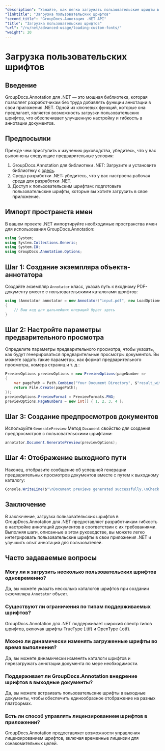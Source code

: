 ```yaml
---
"description": "Узнайте, как легко загружать пользовательские шрифты в GroupDocs.Annotation для .NET для улучшения аннотации документов. Следуйте нашим пошаговым инструкциям для легкой интеграции."
"linktitle": "Загрузка пользовательских шрифтов"
"second_title": "GroupDocs.Аннотация .NET API"
"title": "Загрузка пользовательских шрифтов"
"url": "/ru/net/advanced-usage/loading-custom-fonts/"
"weight": 20
---
```


# Загрузка пользовательских шрифтов

## Введение
GroupDocs.Annotation для .NET — это мощная библиотека, которая позволяет разработчикам без труда добавлять функции аннотации в свои приложения .NET. Одной из ключевых функций, которые она предлагает, является возможность загрузки пользовательских шрифтов, что обеспечивает улучшенную настройку и гибкость в аннотации документов.
## Предпосылки
Прежде чем приступить к изучению руководства, убедитесь, что у вас выполнены следующие предварительные условия:
1. GroupDocs.Annotation для библиотеки .NET: Загрузите и установите библиотеку с [здесь](https://releases.groupdocs.com/annotation/net/).
2. Среда разработки .NET: убедитесь, что у вас настроена рабочая среда для разработки .NET.
3. Доступ к пользовательским шрифтам: подготовьте пользовательские шрифты, которые вы хотите загрузить в свое приложение.

## Импорт пространств имен
В вашем проекте .NET импортируйте необходимые пространства имен для использования GroupDocs.Annotation:
```csharp
using System;
using System.Collections.Generic;
using System.IO;
using GroupDocs.Annotation.Options;
```
## Шаг 1: Создание экземпляра объекта-аннотатора
Создайте экземпляр `Annotator` класс, указав путь к входному PDF-документу вместе с пользовательскими каталогами шрифтов:
```csharp
using (Annotator annotator = new Annotator("input.pdf", new LoadOptions { FontDirectories = new List<string> { Constants.GetFontDirectory() } }))
{
    // Ваш код для дальнейших операций будет здесь
}
```
## Шаг 2: Настройте параметры предварительного просмотра
Определите параметры предварительного просмотра, чтобы указать, как будут генерироваться предварительные просмотры документов. Вы можете задать такие параметры, как формат предварительного просмотра, номера страниц и т. д.:
```csharp
PreviewOptions previewOptions = new PreviewOptions(pageNumber =>
{
    var pagePath = Path.Combine("Your Document Directory", $"result_with_font_{pageNumber}.png");
    return File.Create(pagePath);
});
previewOptions.PreviewFormat = PreviewFormats.PNG;
previewOptions.PageNumbers = new int[] { 1, 2, 3, 4 };
```
## Шаг 3: Создание предпросмотров документов
Используйте `GeneratePreview` Метод `Document` свойство для создания предпросмотров с пользовательскими шрифтами:
```csharp
annotator.Document.GeneratePreview(previewOptions);
```
## Шаг 4: Отображение выходного пути
Наконец, отобразите сообщение об успешной генерации предварительных просмотров документов вместе с путем к выходному каталогу:
```csharp
Console.WriteLine($"\nDocument previews generated successfully.\nCheck output in {"Your Document Directory"}.");
```

## Заключение
В заключение, загрузка пользовательских шрифтов в GroupDocs.Annotation для .NET предоставляет разработчикам гибкость в настройке аннотаций документов в соответствии с их требованиями. Выполняя шаги, описанные в этом руководстве, вы можете легко интегрировать пользовательские шрифты в свои приложения .NET и улучшить опыт аннотаций для пользователей.
## Часто задаваемые вопросы
### Могу ли я загрузить несколько пользовательских шрифтов одновременно?
Да, вы можете указать несколько каталогов шрифтов при создании экземпляра `Annotator` объект.
### Существуют ли ограничения по типам поддерживаемых шрифтов?
GroupDocs.Annotation для .NET поддерживает широкий спектр типов шрифтов, включая шрифты TrueType (.ttf) и OpenType (.otf).
### Можно ли динамически изменять загруженные шрифты во время выполнения?
Да, вы можете динамически изменять каталоги шрифтов и перезагружать аннотации документа по мере необходимости.
### Поддерживает ли GroupDocs.Annotation внедрение шрифтов в выходные документы?
Да, вы можете встраивать пользовательские шрифты в выходные документы, чтобы обеспечить единообразное отображение на разных платформах.
### Есть ли способ управлять лицензированием шрифтов в приложении?
GroupDocs.Annotation предоставляет возможности управления лицензированием шрифтов, включая временные лицензии для ознакомительных целей.